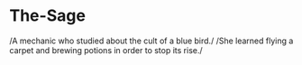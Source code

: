 # The-Sage
/A mechanic who studied about the cult of a blue bird./
/She learned flying a carpet and brewing potions in order to stop its rise./
